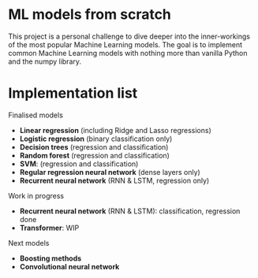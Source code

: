 # ML models from scratch

This project is a personal challenge to dive deeper into the inner-workings of the most popular Machine Learning models. The goal is to implement common Machine Learning models with nothing more than vanilla Python and the numpy library.

# Implementation list

Finalised models
- **Linear regression** (including Ridge and Lasso regressions)
- **Logistic regression** (binary classification only)
- **Decision trees** (regression and classification)
- **Random forest** (regression and classification)
- **SVM**: (regression and classification)
- **Regular regression neural network** (dense layers only)
- **Recurrent neural network** (RNN & LSTM, regression only)

Work in progress
- **Recurrent neural network** (RNN & LSTM): classification, regression done
- **Transformer**: WIP

Next models
- **Boosting methods**
- **Convolutional neural network**